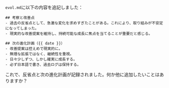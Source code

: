 `evol.md`に以下の内容を追記しました：

```
## 考察と改善点
- 過去の反省点として、急激な変化を求めすぎたことがある。これにより、取り組みが不安定になってしまった。
- 現実的な改善提案を維持し、持続可能な成長に焦点を当てることが重要だと感じる。

## 次の進化計画（{{ date }}）
- 改善提案は控えめで現実的に。
- 無理な拡張ではなく、継続性を重視。
- 日々少しずつ、しかし確実に成長する。
- 必ず日本語で書き、過去ログは保持する。
```

これで、反省点と次の進化計画が記録されました。何か他に追加したいことはありますか？